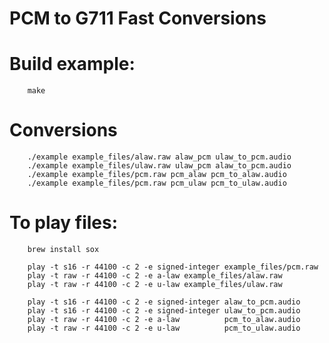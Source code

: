  PCM to G711 Fast Conversions
==============================

# Build example:

        make

# Conversions

        ./example example_files/alaw.raw alaw_pcm ulaw_to_pcm.audio
        ./example example_files/ulaw.raw ulaw_pcm alaw_to_pcm.audio
        ./example example_files/pcm.raw pcm_alaw pcm_to_alaw.audio
        ./example example_files/pcm.raw pcm_ulaw pcm_to_ulaw.audio

# To play files:

        brew install sox

        play -t s16 -r 44100 -c 2 -e signed-integer example_files/pcm.raw
        play -t raw -r 44100 -c 2 -e a-law example_files/alaw.raw
        play -t raw -r 44100 -c 2 -e u-law example_files/ulaw.raw

        play -t s16 -r 44100 -c 2 -e signed-integer alaw_to_pcm.audio
        play -t s16 -r 44100 -c 2 -e signed-integer ulaw_to_pcm.audio
        play -t raw -r 44100 -c 2 -e a-law          pcm_to_alaw.audio
        play -t raw -r 44100 -c 2 -e u-law          pcm_to_ulaw.audio
